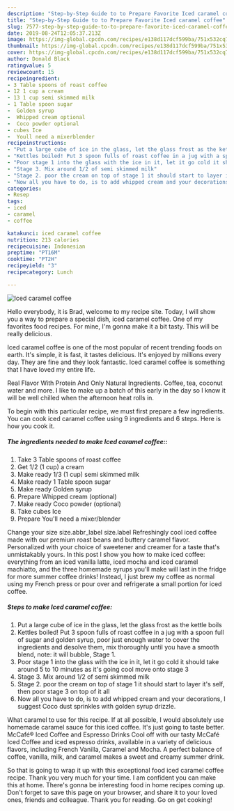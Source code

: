 ```yaml
---
description: "Step-by-Step Guide to to Prepare Favorite Iced caramel coffee"
title: "Step-by-Step Guide to to Prepare Favorite Iced caramel coffee"
slug: 7577-step-by-step-guide-to-to-prepare-favorite-iced-caramel-coffee
date: 2019-08-24T12:05:37.213Z
image: https://img-global.cpcdn.com/recipes/e138d117dcf599ba/751x532cq70/iced-caramel-coffee-recipe-main-photo.jpg
thumbnail: https://img-global.cpcdn.com/recipes/e138d117dcf599ba/751x532cq70/iced-caramel-coffee-recipe-main-photo.jpg
cover: https://img-global.cpcdn.com/recipes/e138d117dcf599ba/751x532cq70/iced-caramel-coffee-recipe-main-photo.jpg
author: Donald Black
ratingvalue: 5
reviewcount: 15
recipeingredient:
- 3 Table spoons of roast coffee
- 12 1 cup a cream
- 13 1 cup semi skimmed milk
- 1 Table spoon sugar
-  Golden syrup
-  Whipped cream optional
-  Coco powder optional
- cubes Ice
-  Youll need a mixerblender
recipeinstructions:
- "Put a large cube of ice in the glass, let the glass frost as the kettle boils"
- "Kettles boiled! Put 3 spoon fulls of roast coffee in a jug with a spoon full of sugar and golden syrup, poor just enough water to cover the ingredients and desolve them, mix thoroughly until you have a smooth blend, note: it will bubble, Stage 1."
- "Poor stage 1 into the glass with the ice in it, let it go cold it should take around 5 to 10 minutes as it&#39;s going cool move onto stage 3"
- "Stage 3. Mix around 1/2 of semi skimmed milk"
- "Stage 2. poor the cream on top of stage 1 it should start to layer it&#39;s self, then poor stage 3 on top of it all"
- "Now all you have to do, is to add whipped cream and your decorations, I suggest Coco dust sprinkles with golden syrup drizzle."
categories:
- Resep
tags:
- iced
- caramel
- coffee

katakunci: iced caramel coffee
nutrition: 213 calories
recipecuisine: Indonesian
preptime: "PT16M"
cooktime: "PT2H"
recipeyield: "3"
recipecategory: Lunch

---
```



![Iced caramel coffee](https://img-global.cpcdn.com/recipes/e138d117dcf599ba/751x532cq70/iced-caramel-coffee-recipe-main-photo.jpg)

Hello everybody, it is Brad, welcome to my recipe site. Today, I will show you a way to prepare a special dish, iced caramel coffee. One of my favorites food recipes. For mine, I'm gonna make it a bit tasty. This will be really delicious.

Iced caramel coffee is one of the most popular of recent trending foods on earth. It's simple, it is fast, it tastes delicious. It's enjoyed by millions every day. They are fine and they look fantastic. Iced caramel coffee is something that I have loved my entire life.

Real Flavor With Protein And Only Natural Ingredients. Coffee, tea, coconut water and more. I like to make up a batch of this early in the day so I know it will be well chilled when the afternoon heat rolls in.


To begin with this particular recipe, we must first prepare a few ingredients. You can cook iced caramel coffee using 9 ingredients and 6 steps. Here is how you cook it.

##### The ingredients needed to make Iced caramel coffee::

1. Take 3 Table spoons of roast coffee
1. Get 1/2 (1 cup) a cream
1. Make ready 1/3 (1 cup) semi skimmed milk
1. Make ready 1 Table spoon sugar
1. Make ready  Golden syrup
1. Prepare  Whipped cream (optional)
1. Make ready  Coco powder (optional)
1. Take cubes Ice
1. Prepare  You&#39;ll need a mixer/blender


Change your size size.abbr_label size.label Refreshingly cool iced coffee made with our premium roast beans and buttery caramel flavor. Personalized with your choice of sweetener and creamer for a taste that&#39;s unmistakably yours. In this post I show you how to make iced coffee: everything from an iced vanilla latte, iced mocha and iced caramel machiatto, and the three homemade syrups you&#39;ll make will last in the fridge for more summer coffee drinks! Instead, I just brew my coffee as normal using my French press or pour over and refrigerate a small portion for iced coffee. 

##### Steps to make Iced caramel coffee:

1. Put a large cube of ice in the glass, let the glass frost as the kettle boils
1. Kettles boiled! Put 3 spoon fulls of roast coffee in a jug with a spoon full of sugar and golden syrup, poor just enough water to cover the ingredients and desolve them, mix thoroughly until you have a smooth blend, note: it will bubble, Stage 1.
1. Poor stage 1 into the glass with the ice in it, let it go cold it should take around 5 to 10 minutes as it&#39;s going cool move onto stage 3
1. Stage 3. Mix around 1/2 of semi skimmed milk
1. Stage 2. poor the cream on top of stage 1 it should start to layer it&#39;s self, then poor stage 3 on top of it all
1. Now all you have to do, is to add whipped cream and your decorations, I suggest Coco dust sprinkles with golden syrup drizzle.


What caramel to use for this recipe. If at all possible, I would absolutely use homemade caramel sauce for this iced coffee. It&#39;s just going to taste better. McCafé® Iced Coffee and Espresso Drinks Cool off with our tasty McCafé Iced Coffee and iced espresso drinks, available in a variety of delicious flavors, including French Vanilla, Caramel and Mocha. A perfect balance of coffee, vanilla, milk, and caramel makes a sweet and creamy summer drink. 

So that is going to wrap it up with this exceptional food iced caramel coffee recipe. Thank you very much for your time. I am confident you can make this at home. There's gonna be interesting food in home recipes coming up. Don't forget to save this page on your browser, and share it to your loved ones, friends and colleague. Thank you for reading. Go on get cooking!
